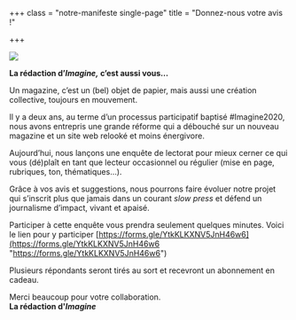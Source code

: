 +++
class = "notre-manifeste single-page"
title = "Donnez-nous votre avis !"

+++
  
![](https://res.cloudinary.com/drg3m95yg/image/upload/c_limit,dpr_auto,q_70,w_1000,f_auto/v1650615773/photosondage_vyjhg8.jpg)

**La rédaction d’_Imagine,_ c’est aussi vous…**

Un magazine, c’est un (bel) objet de papier, mais aussi une création collective, toujours en mouvement.

Il y a deux ans, au terme d’un processus participatif baptisé #Imagine2020, nous avons entrepris une grande réforme qui a débouché sur un nouveau magazine et un site web relooké et moins énergivore.

Aujourd’hui, nous lançons une enquête de lectorat pour mieux cerner ce qui vous (dé)plaît en tant que lecteur occasionnel ou régulier (mise en page, rubriques, ton, thématiques…).

Grâce à vos avis et suggestions, nous pourrons faire évoluer notre projet qui s’inscrit plus que jamais dans un courant _slow press_ et défend un journalisme d’impact, vivant et apaisé.

Participer à cette enquête vous prendra seulement quelques minutes. Voici le lien pour y participer [https://forms.gle/YtkKLKXNV5JnH46w6](https://forms.gle/YtkKLKXNV5JnH46w6 "https://forms.gle/YtkKLKXNV5JnH46w6")

Plusieurs répondants seront tirés au sort et recevront un abonnement en cadeau.

Merci beaucoup pour votre collaboration.  
**La rédaction d'_Imagine_**